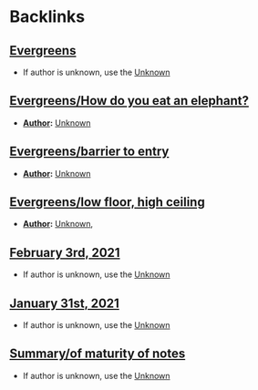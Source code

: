 
# Backlinks
## [Evergreens](<Evergreens.md>)
- If author is unknown, use the [Unknown](<Unknown.md>)

## [Evergreens/How do you eat an elephant?](<Evergreens/How do you eat an elephant?.md>)
- **[Author](<Author.md>):** [Unknown](<Unknown.md>)

## [Evergreens/barrier to entry](<Evergreens/barrier to entry.md>)
- **[Author](<Author.md>):** [Unknown](<Unknown.md>)

## [Evergreens/low floor, high ceiling](<Evergreens/low floor, high ceiling.md>)
- **[Author](<Author.md>):** [Unknown](<Unknown.md>),

## [February 3rd, 2021](<February 3rd, 2021.md>)
- If author is unknown, use the [Unknown](<Unknown.md>)

## [January 31st, 2021](<January 31st, 2021.md>)
- If author is unknown, use the [Unknown](<Unknown.md>)

## [Summary/of maturity of notes](<Summary/of maturity of notes.md>)
- If author is unknown, use the [Unknown](<Unknown.md>)

